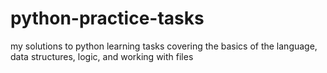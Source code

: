 # python-practice-tasks
my solutions to python learning tasks covering the basics of the language, data structures, logic, and working with files
